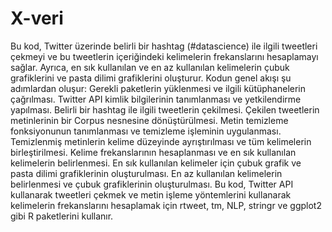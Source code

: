 # X-veri
Bu kod, Twitter üzerinde belirli bir hashtag (#datascience) ile ilgili tweetleri çekmeyi ve bu tweetlerin içeriğindeki kelimelerin frekanslarını hesaplamayı sağlar. Ayrıca, en sık kullanılan ve en az kullanılan kelimelerin çubuk grafiklerini ve pasta dilimi grafiklerini oluşturur.
Kodun genel akışı şu adımlardan oluşur:
Gerekli paketlerin yüklenmesi ve ilgili kütüphanelerin çağrılması.
Twitter API kimlik bilgilerinin tanımlanması ve yetkilendirme yapılması.
Belirli bir hashtag ile ilgili tweetlerin çekilmesi.
Çekilen tweetlerin metinlerinin bir Corpus nesnesine dönüştürülmesi.
Metin temizleme fonksiyonunun tanımlanması ve temizleme işleminin uygulanması.
Temizlenmiş metinlerin kelime düzeyinde ayrıştırılması ve tüm kelimelerin birleştirilmesi.
Kelime frekanslarının hesaplanması ve en sık kullanılan kelimelerin belirlenmesi.
En sık kullanılan kelimeler için çubuk grafik ve pasta dilimi grafiklerinin oluşturulması.
En az kullanılan kelimelerin belirlenmesi ve çubuk grafiklerinin oluşturulması.
Bu kod, Twitter API kullanarak tweetleri çekmek ve metin işleme yöntemlerini kullanarak kelimelerin frekanslarını hesaplamak için rtweet, tm, NLP, stringr ve ggplot2 gibi R paketlerini kullanır.
